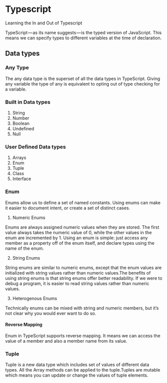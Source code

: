 # Typescript
Learning the In and Out of Typescript

TypeScript — as its name suggests — is the typed version of JavaScript. This means we can specify types to different variables at the time of declaration.

## Data types

### Any Type

The any data type is the superset of all the data types in TypeScript. Giving any variable the type of any is equivalent to opting out of type checking for a variable.

### Built in Data types
1. String
2. Number
3. Boolean
4. Undefined
5. Null

### User Defined Data types

1. Arrays
2. Enum
3. Tuple
4. Class
5. Interface

### Enum

Enums allow us to define a set of named constants. Using enums can make it easier to document intent, or create a set of distinct cases. 

1. Numeric Enums

Enums are always assigned numeric values when they are stored. The first value always takes the numeric value of 0, while the other values in the enum are incremented by 1.
Using an enum is simple: just access any member as a property off of the enum itself, and declare types using the name of the enum.

2. String Enums

String enums are similar to numeric enums, except that the enum values are initialized with string values rather than numeric values.The benefits of using string enums is that string enums offer better readability. If we were to debug a program, it is easier to read string values rather than numeric values.

3. Heterogenous Enums

Technically enums can be mixed with string and numeric members, but it’s not clear why you would ever want to do so.

#### Reverse Mapping

Enum in TypeScript supports reverse mapping. It means we can access the value of a member and also a member name from its value.

### Tuple

Tuple is a new data type which includes set of values of different data types. All the Array methods can be applied to the tuple.Tuples are mutable which means you can update or change the values of tuple elements.

